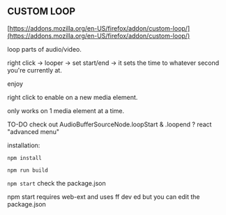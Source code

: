 ## CUSTOM LOOP

[https://addons.mozilla.org/en-US/firefox/addon/custom-loop/](https://addons.mozilla.org/en-US/firefox/addon/custom-loop/)

loop parts of audio/video.

right click -> looper -> set start/end -> it sets the time to whatever second you're currently at.

enjoy

right click to enable on a new media element.

only works on 1 media element at a time.


TO-DO
check out AudioBufferSourceNode.loopStart & .loopend ?
react "advanced menu"

installation:

`npm install`

`npm run build`

`npm start` check the package.json

npm start requires web-ext and uses ff dev ed but you can edit the package.json